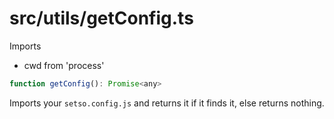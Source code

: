 # src/utils/getConfig.ts

Imports

- cwd from 'process'

```js
function getConfig(): Promise<any>
```

Imports your `setso.config.js` and returns it if it finds it, else returns nothing.
